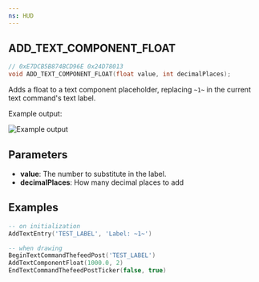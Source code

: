 ```yaml
---
ns: HUD
---
```

## ADD_TEXT_COMPONENT_FLOAT

```c
// 0xE7DCB5B874BCD96E 0x24D78013
void ADD_TEXT_COMPONENT_FLOAT(float value, int decimalPlaces);
```

Adds a float to a text component placeholder, replacing `~1~` in the current text command's text label.

Example output:

![Example output](https://i.imgur.com/jvuQ0II.png)

## Parameters
* **value**: The number to substitute in the label.
* **decimalPlaces**: How many decimal places to add

## Examples
```lua
-- on initialization
AddTextEntry('TEST_LABEL', 'Label: ~1~')

-- when drawing
BeginTextCommandThefeedPost('TEST_LABEL')
AddTextComponentFloat(1000.0, 2)
EndTextCommandThefeedPostTicker(false, true)
```
